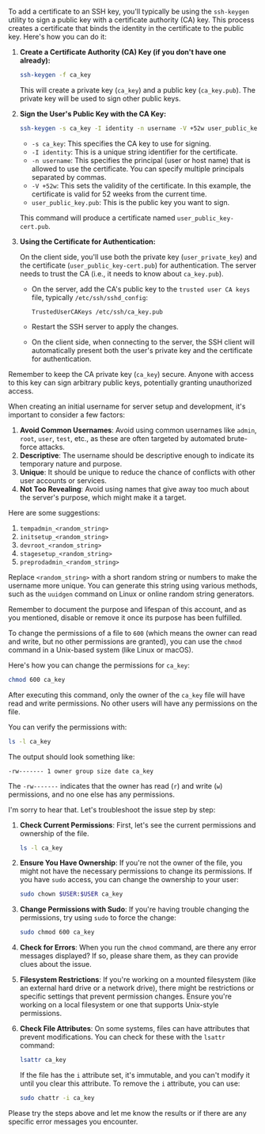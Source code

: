 To add a certificate to an SSH key, you'll typically be using the `ssh-keygen` utility to sign a public key with a certificate authority (CA) key. This process creates a certificate that binds the identity in the certificate to the public key. Here's how you can do it:

1. **Create a Certificate Authority (CA) Key (if you don't have one already):**

   ```bash
   ssh-keygen -f ca_key
   ```

   This will create a private key (`ca_key`) and a public key (`ca_key.pub`). The private key will be used to sign other public keys.

2. **Sign the User's Public Key with the CA Key:**

   ```bash
   ssh-keygen -s ca_key -I identity -n username -V +52w user_public_key.pub
   ```

   - `-s ca_key`: This specifies the CA key to use for signing.
   - `-I identity`: This is a unique string identifier for the certificate.
   - `-n username`: This specifies the principal (user or host name) that is allowed to use the certificate. You can specify multiple principals separated by commas.
   - `-V +52w`: This sets the validity of the certificate. In this example, the certificate is valid for 52 weeks from the current time.
   - `user_public_key.pub`: This is the public key you want to sign.

   This command will produce a certificate named `user_public_key-cert.pub`.

3. **Using the Certificate for Authentication:**

   On the client side, you'll use both the private key (`user_private_key`) and the certificate (`user_public_key-cert.pub`) for authentication. The server needs to trust the CA (i.e., it needs to know about `ca_key.pub`).

   - On the server, add the CA's public key to the `trusted user CA keys` file, typically `/etc/ssh/sshd_config`:

     ```
     TrustedUserCAKeys /etc/ssh/ca_key.pub
     ```

   - Restart the SSH server to apply the changes.

   - On the client side, when connecting to the server, the SSH client will automatically present both the user's private key and the certificate for authentication.

Remember to keep the CA private key (`ca_key`) secure. Anyone with access to this key can sign arbitrary public keys, potentially granting unauthorized access.

When creating an initial username for server setup and development, it's important to consider a few factors:

1. **Avoid Common Usernames**: Avoid using common usernames like `admin`, `root`, `user`, `test`, etc., as these are often targeted by automated brute-force attacks.
2. **Descriptive**: The username should be descriptive enough to indicate its temporary nature and purpose.
3. **Unique**: It should be unique to reduce the chance of conflicts with other user accounts or services.
4. **Not Too Revealing**: Avoid using names that give away too much about the server's purpose, which might make it a target.

Here are some suggestions:

1. `tempadmin_<random_string>`
2. `initsetup_<random_string>`
3. `devroot_<random_string>`
4. `stagesetup_<random_string>`
5. `preprodadmin_<random_string>`

Replace `<random_string>` with a short random string or numbers to make the username more unique. You can generate this string using various methods, such as the `uuidgen` command on Linux or online random string generators.

Remember to document the purpose and lifespan of this account, and as you mentioned, disable or remove it once its purpose has been fulfilled.

To change the permissions of a file to `600` (which means the owner can read and write, but no other permissions are granted), you can use the `chmod` command in a Unix-based system (like Linux or macOS).

Here's how you can change the permissions for `ca_key`:

```bash
chmod 600 ca_key
```

After executing this command, only the owner of the `ca_key` file will have read and write permissions. No other users will have any permissions on the file.

You can verify the permissions with:

```bash
ls -l ca_key
```

The output should look something like:

```
-rw------- 1 owner group size date ca_key
```

The `-rw-------` indicates that the owner has read (`r`) and write (`w`) permissions, and no one else has any permissions.

I'm sorry to hear that. Let's troubleshoot the issue step by step:

1. **Check Current Permissions**:
   First, let's see the current permissions and ownership of the file.
   ```bash
   ls -l ca_key
   ```

2. **Ensure You Have Ownership**:
   If you're not the owner of the file, you might not have the necessary permissions to change its permissions. If you have `sudo` access, you can change the ownership to your user:
   ```bash
   sudo chown $USER:$USER ca_key
   ```

3. **Change Permissions with Sudo**:
   If you're having trouble changing the permissions, try using `sudo` to force the change:
   ```bash
   sudo chmod 600 ca_key
   ```

4. **Check for Errors**:
   When you run the `chmod` command, are there any error messages displayed? If so, please share them, as they can provide clues about the issue.

5. **Filesystem Restrictions**:
   If you're working on a mounted filesystem (like an external hard drive or a network drive), there might be restrictions or specific settings that prevent permission changes. Ensure you're working on a local filesystem or one that supports Unix-style permissions.

6. **Check File Attributes**:
   On some systems, files can have attributes that prevent modifications. You can check for these with the `lsattr` command:
   ```bash
   lsattr ca_key
   ```
   If the file has the `i` attribute set, it's immutable, and you can't modify it until you clear this attribute. To remove the `i` attribute, you can use:
   ```bash
   sudo chattr -i ca_key
   ```

Please try the steps above and let me know the results or if there are any specific error messages you encounter.
